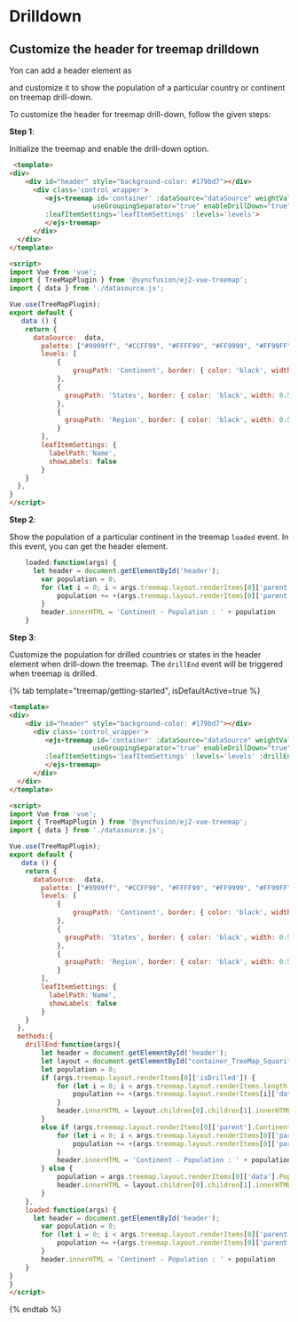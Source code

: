 # Drilldown

<!-- markdownlint-disable MD033 -->

## Customize the header for treemap drilldown

Yon can add a header element as <div> and customize it to show the population of a particular country or continent on treemap drill-down.

To customize the header for treemap drill-down, follow the given steps:

**Step 1**:

<!-- markdownlint-disable MD031 -->
Initialize the treemap and enable the drill-down option.

```html
 <template>
<div>
    <div id="header" style="background-color: #179bd7"></div>
      <div class='control_wrapper'>
         <ejs-treemap id='container' :dataSource="dataSource" weightValuePath="Population" format="n"
                     useGroupingSeparator="true" enableDrillDown="true" :palette="palette"
         :leafItemSettings='leafItemSettings' :levels='levels'>
         </ejs-treemap>
      </div>
  </div>
</template>

<script>
import Vue from 'vue';
import { TreeMapPlugin } from '@syncfusion/ej2-vue-treemap';
import { data } from './datasource.js';

Vue.use(TreeMapPlugin);
export default {
   data () {
    return {
      dataSource:  data,
        palette: ["#9999ff", "#CCFF99", "#FFFF99", "#FF9999", "#FF99FF", "#FFCC66"],
        levels: [
            {
                groupPath: 'Continent', border: { color: 'black', width: 0.5 },
            },
            {
              groupPath: 'States', border: { color: 'black', width: 0.5 },
            },
            {
              groupPath: 'Region', border: { color: 'black', width: 0.5 },
            }
        ],
        leafItemSettings: {
          labelPath:'Name',
          showLabels: false
        }
    }
  },
}
</script>
```

**Step 2**:

Show the population of a particular continent in the treemap `loaded` event. In this event, you can get the header element.

```javascript
    loaded:function(args) {
      let header = document.getElementById('header');
        var population = 0;
        for (let i = 0; i < args.treemap.layout.renderItems[0]['parent'].Continent.length; i++) {
            population += +(args.treemap.layout.renderItems[0]['parent'].Continent[i]['data'].Population);
        }
        header.innerHTML = 'Continent - Population : ' + population
    }
```

**Step 3**:

Customize the population for drilled countries or states in the header element when drill-down the treemap. The `drillEnd` event will be triggered when treemap is drilled.

{% tab template="treemap/getting-started", isDefaultActive=true %}

```html
<template>
<div>
    <div id="header" style="background-color: #179bd7"></div>
      <div class='control_wrapper'>
         <ejs-treemap id='container' :dataSource="dataSource" weightValuePath="Population" format="n"
                     useGroupingSeparator="true" enableDrillDown="true" :palette="palette"
         :leafItemSettings='leafItemSettings' :levels='levels' :drillEnd='drillEnd' :loaded="loaded">
         </ejs-treemap>
      </div>
  </div>
</template>

<script>
import Vue from 'vue';
import { TreeMapPlugin } from '@syncfusion/ej2-vue-treemap';
import { data } from './datasource.js';

Vue.use(TreeMapPlugin);
export default {
   data () {
    return {
      dataSource:  data,
        palette: ["#9999ff", "#CCFF99", "#FFFF99", "#FF9999", "#FF99FF", "#FFCC66"],
        levels: [
            {
                groupPath: 'Continent', border: { color: 'black', width: 0.5 },
            },
            {
              groupPath: 'States', border: { color: 'black', width: 0.5 },
            },
            {
              groupPath: 'Region', border: { color: 'black', width: 0.5 },
            }
        ],
        leafItemSettings: {
          labelPath:'Name',
          showLabels: false
        }
    }
  },
  methods:{
    drillEnd:function(args){
        let header = document.getElementById('header');
        let layout = document.getElementById("container_TreeMap_Squarified_Layout");
        let population = 0;
        if (args.treemap.layout.renderItems[0]['isDrilled']) {
            for (let i = 0; i < args.treemap.layout.renderItems.length; i++) {
                population += +(args.treemap.layout.renderItems[i]['data'].Population);
            }
            header.innerHTML = layout.children[0].children[1].innerHTML.split(']')[1] + ' - ' + population;
        }
        else if (args.treemap.layout.renderItems[0]['parent'].Continent) {
            for (let i = 0; i < args.treemap.layout.renderItems[0]['parent'].Continent.length; i++) {
                population += +(args.treemap.layout.renderItems[0]['parent'].Continent[i]['data'].Population);
            }
            header.innerHTML = 'Continent - Population : ' + population;
        } else {
            population = args.treemap.layout.renderItems[0]['data'].Population;
            header.innerHTML = layout.children[0].children[1].innerHTML.split(']')[1] + ' - Population : ' + population;
        }
    },
    loaded:function(args) {
      let header = document.getElementById('header');
        var population = 0;
        for (let i = 0; i < args.treemap.layout.renderItems[0]['parent'].Continent.length; i++) {
            population += +(args.treemap.layout.renderItems[0]['parent'].Continent[i]['data'].Population);
        }
        header.innerHTML = 'Continent - Population : ' + population
    }
}
}
</script>
```

{% endtab %}